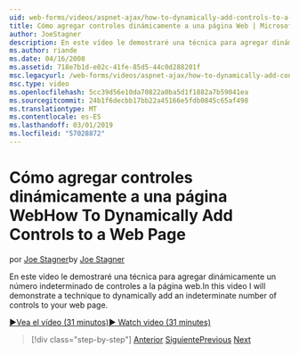 ```yaml
---
uid: web-forms/videos/aspnet-ajax/how-to-dynamically-add-controls-to-a-web-page
title: Cómo agregar controles dinámicamente a una página Web | Microsoft Docs
author: JoeStagner
description: En este vídeo le demostraré una técnica para agregar dinámicamente un número indeterminado de controles a la página web.
ms.author: riande
ms.date: 04/16/2008
ms.assetid: 718e7b1d-e02c-41fe-85d5-44c0d288201f
msc.legacyurl: /web-forms/videos/aspnet-ajax/how-to-dynamically-add-controls-to-a-web-page
msc.type: video
ms.openlocfilehash: 5cc39d56e10da70822a0ba5d1f1882a7b59041ea
ms.sourcegitcommit: 24b1f6decbb17bb22a45166e5fdb0845c65af498
ms.translationtype: MT
ms.contentlocale: es-ES
ms.lasthandoff: 03/01/2019
ms.locfileid: "57028872"
---
```

<a name="how-to-dynamically-add-controls-to-a-web-page"></a><span data-ttu-id="33bf8-103">Cómo agregar controles dinámicamente a una página Web</span><span class="sxs-lookup"><span data-stu-id="33bf8-103">How To Dynamically Add Controls to a Web Page</span></span>
====================
<span data-ttu-id="33bf8-104">por [Joe Stagner](https://github.com/JoeStagner)</span><span class="sxs-lookup"><span data-stu-id="33bf8-104">by [Joe Stagner](https://github.com/JoeStagner)</span></span>

<span data-ttu-id="33bf8-105">En este vídeo le demostraré una técnica para agregar dinámicamente un número indeterminado de controles a la página web.</span><span class="sxs-lookup"><span data-stu-id="33bf8-105">In this video I will demonstrate a technique to dynamically add an indeterminate number of controls to your web page.</span></span>

[<span data-ttu-id="33bf8-106">&#9654;Vea el vídeo (31 minutos)</span><span class="sxs-lookup"><span data-stu-id="33bf8-106">&#9654; Watch video (31 minutes)</span></span>](https://channel9.msdn.com/Blogs/ASP-NET-Site-Videos/how-to-dynamically-add-controls-to-a-web-page)

> [!div class="step-by-step"]
> <span data-ttu-id="33bf8-107">[Anterior](how-to-dynamically-change-css-using-the-aspnet-ajax-updatepanel.md)
> [Siguiente](set-up-your-development-environment-for-aspnet-35.md)</span><span class="sxs-lookup"><span data-stu-id="33bf8-107">[Previous](how-to-dynamically-change-css-using-the-aspnet-ajax-updatepanel.md)
[Next](set-up-your-development-environment-for-aspnet-35.md)</span></span>
